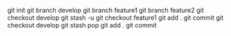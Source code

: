 git init
git branch develop
git branch feature1
git branch feature2
git checkout develop
git stash -u
git checkout feature1
git add .
git commit
git checkout develop
git stash pop
git add .
git commit
